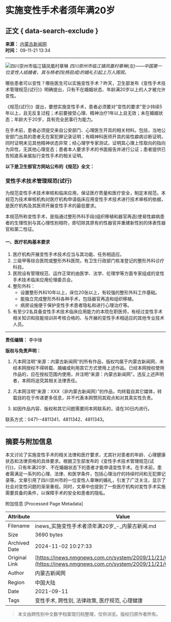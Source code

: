 # 实施变性手术者须年满20岁

## 正文 { data-search-exclude }


**来源：** [内蒙古新闻网](http://www.nmgnews.com.cn/)  
**时间：** 09-11-21 13:34  

---

![四川崇州市临江镇凤凰村章琳](http://msn.ynet.com/img.db?53102776+s(450x400)+part(0,0,450,400))  
*四川崇州市临江镇凤凰村章琳(左)——中国第一位变性人结婚者，其与杨老四(杨启成)的婚礼引起上万人围观。*

哪些患者可以变性？哪些医生可以实施变性手术？昨天，卫生部发布《变性手术技术管理规范(试行)》明确提出，只有不在婚姻状态、年龄满20岁以上的人才被允许变性。

《规范(试行)》提出，要想实施变性手术，患者必须要对“变性的要求”至少持续5年以上，且无反复过程；术前要接受心理、精神治疗1年以上且无效；未在婚姻状态；年龄大于20岁，具有完全民事行为能力。

在手术前，患者必须提交来自公安部门、心理医生开具的相关材料。包括，当地公安部门出具的患者无在案犯罪记录证明；有精神科医师开具的易性癖病诊断证明，同时证明未见其他精神状态异常；经心理学专家测试，证明其心理上性取向的指向为异性，无其他心理变态；患者本人要求手术的书面报告并进行公证；患者提供已告知直系亲属拟行变性手术的相关证明。

**以下是卫生部官方网站公布的《规范》全文：**

### 变性手术技术管理规范(试行)

为规范变性手术技术审核和临床应用，保证医疗质量和医疗安全，制定本规范。本规范为技术审核机构对医疗机构申请临床应用变性手术技术进行技术审核的依据，是医疗机构及其医师开展变性手术的最低要求。

本规范所称变性手术，是指通过整形外科手段(组织移植和器官再造)使易性癖病患者的生理性别与其心理性别相符，即切除其原有的性器官并重建新性别的体表性器官和第二性征。

#### 一、医疗机构基本要求

1. 医疗机构开展变性手术技术应当与其功能、任务相适应。
2. 三级甲等综合医院或整形外科医院，有卫生行政部门核准登记的整形外科诊疗科目。
3. 医院设有管理规范、运作正常的由医学、法学、伦理学等方面专家组成的变性手术技术临床应用伦理委员会。
4. 整形外科：
   - 设置整形外科10年以上，床位20张以上，有较强的整形外科工作基础。
   - 能独立完成整形外科各种手术，包括器官再造和组织移植。
   - 病房设施便于保护变性手术患者隐私和进行心理治疗等。
5. 有至少2名具备变性手术技术临床应用能力的本院在职医师，有经过变性手术相关知识和技能培训并考核合格的、与开展的变性手术相适应的其他专业技术人员。

---

**责任编辑：** 李中锋  

**版权与免责声明：**

1. 凡本网注明“来源：内蒙古新闻网”的所有作品，版权均属于内蒙古新闻网，未经本网授权不得转载、摘编或利用其它方式使用上述作品。已经本网授权使用作品的，应在授权范围内使用，并注明“来源：内蒙古新闻网”。违反上述声明者，本网将追究其相关法律责任。
   
2. 凡本网注明“来源：XXX（非内蒙古新闻网）”的作品，均转载自其它媒体，转载目的在于传递更多信息，并不代表本网赞同其观点和对其真实性负责。
   
3. 如因作品内容、版权和其它问题需要同本网联系的，请在30日内进行。  

联系方式：0471--4811341、4811342、4811343。  

---

## 摘要与附加信息

<!-- tcd_abstract -->
本文讨论了实施变性手术的相关法律和医疗要求，尤其针对患者的年龄、心理健康状态和法律资格的具体要求。根据卫生部发布的《变性手术技术管理规范(试行)》，只有年满20岁、不在婚姻状态下的患者才能申请变性手术。在手术前，患者需满足一系列的心理、法律、和医学条件，包括心理治疗的持续时间和无犯罪记录等。文章引用了四川崇州市的一位变性人章琳的婚礼，引发了广泛关注，显示了社会对变性问题的渐渐重视。同时，文章中也提到了一些医疗机构对変性手术实施需要具备的条件，以保障手术的安全和患者的隐私。
<!-- tcd_abstract_end -->

附加信息 [Processed Page Metadata]

| Attribute       | Value                                  |
|-----------------|----------------------------------------|
| Filename        | inews_实施变性手术者须年满20岁_-_内蒙古新闻.md                             |
| Size            | 3690 bytes                           |
| Archived Date   | 2024-11-02 10:27:33                             |
| Original Link   | [https://inews.nmgnews.com.cn/system/2009/11/21/010327243.shtml](https://inews.nmgnews.com.cn/system/2009/11/21/010327243.shtml)                       |
| Author          | 内蒙古新闻网                               |
| Region          | 中国大陆                               |
| Date            | 2021-09-11                                 |
| Tags            | 变性手术, 跨性别, 法律政策, 医疗规范, 心理健康                                 |
>
> 本文由跨性别中文数字档案馆归档整理，仅供浏览。版权归原作者所有。
>
